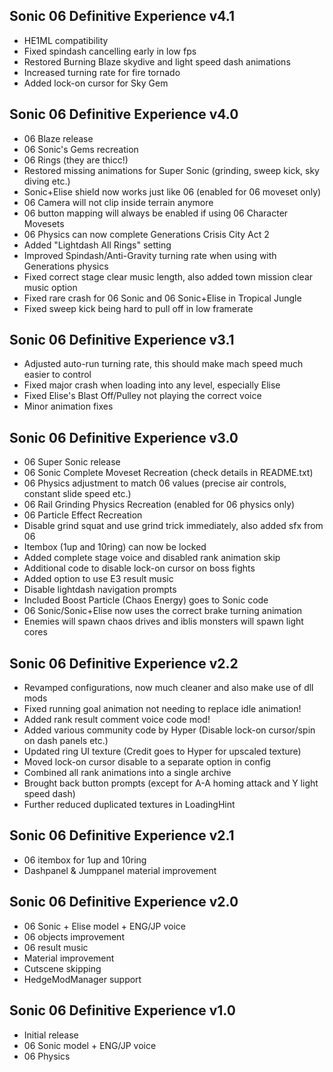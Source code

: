 ## Sonic 06 Definitive Experience v4.1

- HE1ML compatibility
- Fixed spindash cancelling early in low fps
- Restored Burning Blaze skydive and light speed dash animations
- Increased turning rate for fire tornado
- Added lock-on cursor for Sky Gem

## Sonic 06 Definitive Experience v4.0

- 06 Blaze release
- 06 Sonic's Gems recreation
- 06 Rings (they are thicc!)
- Restored missing animations for Super Sonic (grinding, sweep kick, sky diving etc.)
- Sonic+Elise shield now works just like 06 (enabled for 06 moveset only)
- 06 Camera will not clip inside terrain anymore
- 06 button mapping will always be enabled if using 06 Character Movesets
- 06 Physics can now complete Generations Crisis City Act 2
- Added "Lightdash All Rings" setting
- Improved Spindash/Anti-Gravity turning rate when using with Generations physics
- Fixed correct stage clear music length, also added town mission clear music option
- Fixed rare crash for 06 Sonic and 06 Sonic+Elise in Tropical Jungle
- Fixed sweep kick being hard to pull off in low framerate

## Sonic 06 Definitive Experience v3.1

- Adjusted auto-run turning rate, this should make mach speed much easier to control
- Fixed major crash when loading into any level, especially Elise
- Fixed Elise's Blast Off/Pulley not playing the correct voice
- Minor animation fixes

## Sonic 06 Definitive Experience v3.0

- 06 Super Sonic release
- 06 Sonic Complete Moveset Recreation (check details in README.txt)
- 06 Physics adjustment to match 06 values (precise air controls, constant slide speed etc.)
- 06 Rail Grinding Physics Recreation (enabled for 06 physics only)
- 06 Particle Effect Recreation
- Disable grind squat and use grind trick immediately, also added sfx from 06
- Itembox (1up and 10ring) can now be locked
- Added complete stage voice and disabled rank animation skip
- Additional code to disable lock-on cursor on boss fights
- Added option to use E3 result music
- Disable lightdash navigation prompts
- Included Boost Particle (Chaos Energy) goes to Sonic code
- 06 Sonic/Sonic+Elise now uses the correct brake turning animation
- Enemies will spawn chaos drives and iblis monsters will spawn light cores


## Sonic 06 Definitive Experience v2.2

- Revamped configurations, now much cleaner and also make use of dll mods
- Fixed running goal animation not needing to replace idle animation!
- Added rank result comment voice code mod!
- Added various community code by Hyper (Disable lock-on cursor/spin on dash panels etc.)
- Updated ring UI texture (Credit goes to Hyper for upscaled texture)
- Moved lock-on cursor disable to a separate option in config
- Combined all rank animations into a single archive
- Brought back button prompts (except for A-A homing attack and Y light speed dash)
- Further reduced duplicated textures in LoadingHint


## Sonic 06 Definitive Experience v2.1

- 06 itembox for 1up and 10ring
- Dashpanel & Jumppanel material improvement


## Sonic 06 Definitive Experience v2.0

- 06 Sonic + Elise model + ENG/JP voice
- 06 objects improvement
- 06 result music
- Material improvement
- Cutscene skipping
- HedgeModManager support


## Sonic 06 Definitive Experience v1.0

- Initial release
- 06 Sonic model + ENG/JP voice
- 06 Physics
